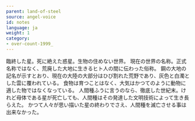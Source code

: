 ```yaml
---
parent: land-of-steel
source: angel-voice
id: notes
language: ja
weight: 1
category:
- over-count-1999_
---
```


臨終した星。死に絶えた惑星。生物の住めない世界。
現在の世界の名称。正式名称ではなく、荒廃した大地に生きるヒト人の間に伝わった俗称。
鋼の大地の記名が示すとおり、現在の大陸の大部分はひび割れた荒野であり、灰色と白濁とした雲に覆われている。
食物は育つことはなく、大気はかつてのように動物に適した物ではなくなっている。
人間種ふうに言うのなら、徹底した世紀末。けれど母体である星が死亡しても、人間種はその発達した文明技術によって生き長らえた。
かつて人々が思い描いた星の終わりでさえ、人間種を滅亡させる事は出来なかった。
